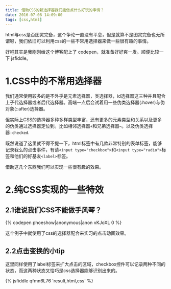 ```yaml
---
title: 借助CSS的新选择器我们能做点什么好玩的事情？
date: 2016-07-08 14:09:00
tags: [css,html]
---
```

html与css是否图灵完备，这个争论一直没有平息，但是就算不是图灵完备也无所谓呀，我们依旧可以利用css的一些不常用选择器来做一些很有趣的事情。
<!-- more -->

好吧其实是我刚刚给这个博客配上了 codepen，就准备好好爽一发。顺便比较一下 jsfiddle。

# 1.CSS中的不常用选择器

我们通常使用较多的是不外乎是元素选择器，类选择器，id选择器这三种并且配合上子代选择器或者后代选择器。高端一点后会试着用一些伪类选择器(:hover)与伪对象(::after)选择器。

但实际上CSS的选择器多种多样类型丰富，还有更多的元素类型和关系以及更多的伪类通过选择器定位到。比如相邻选择器`+`和兄弟选择器`~`。以及伪类选择器`:checked`.

既然说道了这里就不得不提一下，html标签中有几款非常特别的表单标签，能够记录我么的点击事件，有请`<input type="checkbox">`和`<input type="radio">`标签和他们的好基友`<label>`标签。

借助这几个东西我们可以实现一些很有趣的效果。

# 2.纯CSS实现的一些特效

## 2.1谁说我们CSS不能做手风琴？

{% codepen phoeshow|anonymous|anon vKJoXL 0 %}

这个例子中就使用了css的选择器配合来实习的点击动画效果。


## 2.2点击变换的小tip

这里同样使用了label标签来扩大点击的区域，checkbox控件可以记录两种不同的状态，而这两种状态又恰巧是css选择器能够识别出来的。

{% jsfiddle qfmn6L76 'result,html,css' %}

